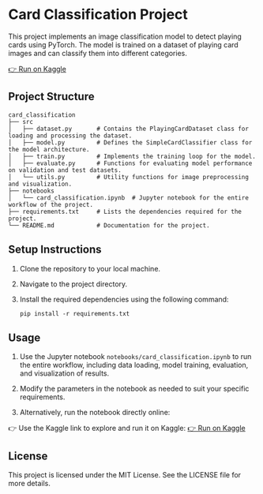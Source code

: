 # Card Classification Project

This project implements an image classification model to detect playing cards using PyTorch. The model is trained on a dataset of playing card images and can classify them into different categories.

[👉 Run on Kaggle](https://www.kaggle.com/code/mounirassif/pytorch-card-classifier-accuracy-96)

## Project Structure

```
card_classification
├── src
│   ├── dataset.py       # Contains the PlayingCardDataset class for loading and processing the dataset.
│   ├── model.py         # Defines the SimpleCardClassifier class for the model architecture.
│   ├── train.py         # Implements the training loop for the model.
│   ├── evaluate.py      # Functions for evaluating model performance on validation and test datasets.
│   └── utils.py         # Utility functions for image preprocessing and visualization.
├── notebooks
│   └── card_classification.ipynb  # Jupyter notebook for the entire workflow of the project.
├── requirements.txt     # Lists the dependencies required for the project.
└── README.md            # Documentation for the project.
```

## Setup Instructions

1. Clone the repository to your local machine.
2. Navigate to the project directory.
3. Install the required dependencies using the following command:

   ```
   pip install -r requirements.txt
   ```

## Usage

1. Use the Jupyter notebook `notebooks/card_classification.ipynb` to run the entire workflow, including data loading, model training, evaluation, and visualization of results.
 
2. Modify the parameters in the notebook as needed to suit your specific requirements.
 
3. Alternatively, run the notebook directly online:

👉 Use the Kaggle link to explore and run it on Kaggle: [👉 Run on Kaggle](https://www.kaggle.com/code/mounirassif/pytorch-card-classifier-accuracy-96)

## License

This project is licensed under the MIT License. See the LICENSE file for more details.

